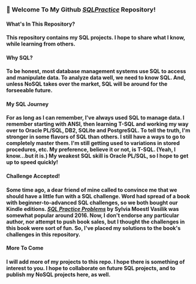 ### 👋  Welcome To My Github <a href="https://github.com/curtild/SQLPractice/"><em>SQLPractice</em></a> Repository!

#### What's In This Repository?
#### This repository contains my SQL projects. I hope to share what I know, while learning from others. 

#### Why SQL?
#### To be honest, most database management systems use SQL to access and manipulate data. To analyze data well, we need to know SQL. And, unless NoSQL takes over the market, SQL will be around for the forseeable future. 

#### My SQL Journey
#### For as long as I can remember, I've always used SQL to manage data. I remember starting with ANSI, then learning T-SQL and working my way over to Oracle PL/SQL, DB2, SQLite and PostgreSQL. To tell the truth, I'm stronger in some flavors of SQL than others. I still have a ways to go to completely master them. I'm still getting used to variations in stored procedures, etc. My preference, believe it or not, is T-SQL. (Yeah, I know...but it is.) My weakest SQL skill is Oracle PL/SQL, so I hope to get up to speed quickly! 

#### Challenge Accepted!
#### Some time ago, a dear friend of mine called to convince me that we should have a little fun with a SQL challenge. Word had spread of a book with beginner-to-advanced SQL challenges, so we both bought our Kindle editions. <a href="https://www.amazon.com/SQL-Practice-Problems-learn-doing-ebook/dp/B01N41VQFO/ref=sr_1_1_sspa?crid=1PSMYRXQL9HOJ&dchild=1&keywords=sql+practice+problems&qid=1621158571&sprefix=sql+prac%2Caps%2C228&sr=8-1-spons&psc=1&spLa=ZW5jcnlwdGVkUXVhbGlmaWVyPUEzSkJMMjFBMlM3UFNDJmVuY3J5cHRlZElkPUEwNzAzNzM4QVQwNUI3WFdZQU81JmVuY3J5cHRlZEFkSWQ9QTAyNzUyNTAyVkkzNlVNMlNOSlpRJndpZGdldE5hbWU9c3BfYXRmJmFjdGlvbj1jbGlja1JlZGlyZWN0JmRvTm90TG9nQ2xpY2s9dHJ1ZQ=="><em>SQL Practice Problems</em></a> by Sylvia Moestl Vasilik was somewhat popular around 2016. Now, I don't endorse any particular author, nor attempt to push book sales, but I thought the challenges in this book were sort of fun. So, I've placed my solutions to the book's challenges in this repository. 

#### More To Come
#### I will add more of my projects to this repo. I hope there is something of interest to you. I hope to collaborate on future SQL projects, and to publish my NoSQL projects here, as well.
